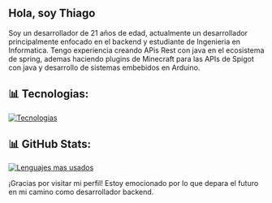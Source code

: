 ## Hola, soy Thiago

Soy un desarrollador de 21 años de edad, actualmente un desarrollador principalmente enfocado en el backend y estudiante de Ingenieria en Informatica.
Tengo experiencia creando APis Rest con java en el ecosistema de spring, ademas haciendo plugins de Minecraft para las APIs de Spigot con java y desarrollo de sistemas embebidos en Arduino.

## 📊 Tecnologias:

[![Tecnologias](https://skillicons.dev/icons?i=java,spring,docker,idea,maven,mysql,js,html,css,react)](https://skillicons.dev)

## 📊 GitHub Stats:

<!--[![Thiago Bernal GitHub stats](https://github-readme-stats.vercel.app/api?username=thiagobrnal)](https://github.com/anuraghazra/github-readme-stats)-->

[![Lenguajes mas usados](https://github-readme-stats.vercel.app/api/top-langs/?username=thiagobrnal&layout=compact)](https://github.com/anuraghazra/github-readme-stats)
  
¡Gracias por visitar mi perfil! Estoy emocionado por lo que depara el futuro en mi camino como desarrollador backend. 
<!--
**thiagobrnal/thiagobrnal** is a ✨ _special_ ✨ repository because its `README.md` (this file) appears on your GitHub profile.

Here are some ideas to get you started:

- 🔭 I’m currently working on ...
- 🌱 I’m currently learning ...
- 👯 I’m looking to collaborate on ...
- 🤔 I’m looking for help with ...
- 💬 Ask me about ...
- 📫 How to reach me: ...
- 😄 Pronouns: ...
- ⚡ Fun fact: ...
-->

